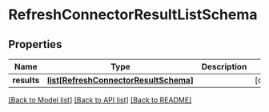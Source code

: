 # RefreshConnectorResultListSchema

## Properties
Name | Type | Description | Notes
------------ | ------------- | ------------- | -------------
**results** | [**list[RefreshConnectorResultSchema]**](RefreshConnectorResultSchema.md) |  | [optional] 

[[Back to Model list]](../README.md#documentation-for-models) [[Back to API list]](../README.md#documentation-for-api-endpoints) [[Back to README]](../README.md)

